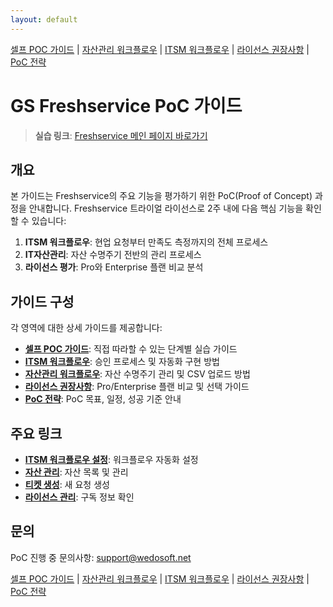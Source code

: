 ```yaml
---
layout: default
---
```

<a id="top"></a>

[셀프 POC 가이드](./self-service-poc/) | [자산관리 워크플로우](./asset-management/) | [ITSM 워크플로우](./itsm-workflow/) | [라이선스 권장사항](./license-recommendations/) | [PoC 전략](./strategy/)

# GS Freshservice PoC 가이드

> **실습 링크**: <a href="https://gsholdings.freshservice.com/" target="_blank">Freshservice 메인 페이지 바로가기</a>

## 개요

본 가이드는 Freshservice의 주요 기능을 평가하기 위한 PoC(Proof of Concept) 과정을 안내합니다. Freshservice 트라이얼 라이선스로 2주 내에 다음 핵심 기능을 확인할 수 있습니다:

1. **ITSM 워크플로우**: 현업 요청부터 만족도 측정까지의 전체 프로세스
2. **IT자산관리**: 자산 수명주기 전반의 관리 프로세스
3. **라이선스 평가**: Pro와 Enterprise 플랜 비교 분석

## 가이드 구성

각 영역에 대한 상세 가이드를 제공합니다:

- **[셀프 POC 가이드](./self-service-poc/)**: 직접 따라할 수 있는 단계별 실습 가이드
- **[ITSM 워크플로우](./itsm-workflow/)**: 승인 프로세스 및 자동화 구현 방법
- **[자산관리 워크플로우](./asset-management/)**: 자산 수명주기 관리 및 CSV 업로드 방법
- **[라이선스 권장사항](./license-recommendations/)**: Pro/Enterprise 플랜 비교 및 선택 가이드
- **[PoC 전략](./strategy/)**: PoC 목표, 일정, 성공 기준 안내

## 주요 링크

- **[ITSM 워크플로우 설정](https://gsholdings.freshservice.com/admin/workflow_automators)**: 워크플로우 자동화 설정
- **[자산 관리](https://gsholdings.freshservice.com/cmdb/items)**: 자산 목록 및 관리
- **[티켓 생성](https://gsholdings.freshservice.com/a/tickets/new)**: 새 요청 생성
- **[라이선스 관리](https://gsholdings.freshservice.com/admin/subscription)**: 구독 정보 확인

## 문의

PoC 진행 중 문의사항: support@wedosoft.net

[셀프 POC 가이드](./self-service-poc/) | [자산관리 워크플로우](./asset-management/) | [ITSM 워크플로우](./itsm-workflow/) | [라이선스 권장사항](./license-recommendations/) | [PoC 전략](./strategy/)

